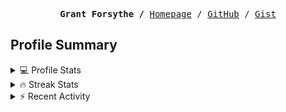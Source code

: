<p><pre align="center"><strong>Grant Forsythe /</strong> <a href="https://www.grantwforsythe.com/">Homepage</a> / <a href="https://github.com/grantwforsythe">GitHub</a> / <a href="https://gist.github.com/grantwforsythe">Gist</a></pre></p>
 
<h2 align="left">Profile Summary</h2>
<details>
    <summary>💻 Profile Stats</summary>
    <div align="center">
        <img alt="GitHub stats" src="https://github-readme-stats.vercel.app/api?username=grantwforsythe&count_private=true&show_icons=true&hide=stars&border_radius=7&include_all_commits=true&hide_rank=true&custom_title=Grant%27s%20GitHub%20Stats">
        <img alt="Top languages" src="https://github-readme-stats.vercel.app/api/top-langs/?username=grantwforsythe&hide=jupyter+notebook,vim+script&layout=compact&langs_count=6">
    </div>
    <p style="font-size: 11px;" align="center">
        <strong>Note:</strong> Top languages is only a metric of the languages my public code consists of and doesn't reflect experience or skill level.
    </p>
</details>

<details>
    <summary>🔥 Streak Stats</summary>
        <div align="center">
            <img alt="Streak stats" src="https://github-readme-streak-stats.herokuapp.com/?user=grantwforsythe">
        </div>
</details>

 <details>
    <summary>⚡ Recent Activity</summary>
    
  <!--START_SECTION:activity-->
1. ❗ Opened issue [#26](https://github.com/grantwforsythe/custom-reports-for-ynab/issues/26) in [grantwforsythe/custom-reports-for-ynab](https://github.com/grantwforsythe/custom-reports-for-ynab)
2. ❗ Opened issue [#25](https://github.com/grantwforsythe/custom-reports-for-ynab/issues/25) in [grantwforsythe/custom-reports-for-ynab](https://github.com/grantwforsythe/custom-reports-for-ynab)
3. 💪 Opened PR [#225](https://github.com/altmann/FluentResults/pull/225) in [altmann/FluentResults](https://github.com/altmann/FluentResults)
4. 💪 Opened PR [#1](https://github.com/grantwforsythe/storybook-sandbox/pull/1) in [grantwforsythe/storybook-sandbox](https://github.com/grantwforsythe/storybook-sandbox)
5. 🗣 Commented on [#4583](https://github.com/lit/lit/pull/4583#issuecomment-2417812778) in [lit/lit](https://github.com/lit/lit)
  <!--END_SECTION:activity-->
    
 </details>
